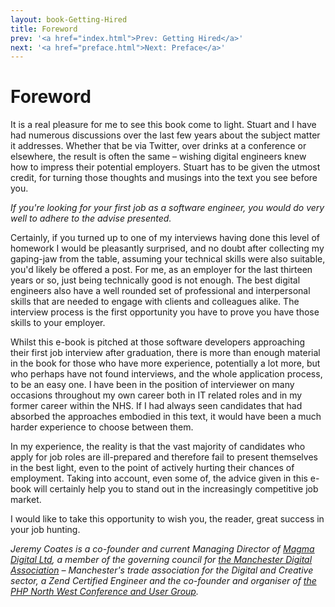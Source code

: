 ```yaml
---
layout: book-Getting-Hired
title: Foreword
prev: '<a href="index.html">Prev: Getting Hired</a>'
next: '<a href="preface.html">Next: Preface</a>'
---
```

# Foreword

It is a real pleasure for me to see this book come to light. Stuart and I have had numerous discussions over the last few years about the subject matter it addresses. Whether that be via Twitter, over drinks at a conference or elsewhere, the result is often the same – wishing digital engineers knew how to impress their potential employers. Stuart has to be given the utmost credit, for turning those thoughts and musings into the text you see before you.

_If you're looking for your first job as a software engineer, you would do very well to adhere to the advise presented._

Certainly, if you turned up to one of my interviews having done this level of homework I would be pleasantly surprised, and no doubt after collecting my gaping-jaw from the table, assuming your technical skills were also suitable, you'd likely be offered a post. For me, as an employer for the last thirteen years or so, just being technically good is not enough. The best digital engineers also have a well rounded set of professional and interpersonal skills that are needed to engage with clients and colleagues alike.  The interview process is the first opportunity you have to prove you have those skills to your employer.

Whilst this e-book is pitched at those software developers approaching their first job interview after graduation, there is more than enough material in the book for those who have more experience, potentially a lot more, but who perhaps have not found interviews, and the whole application process, to be an easy one. I have been in the position of interviewer on many occasions throughout my own career both in IT related roles and in my former career within the NHS. If I had always seen candidates that had absorbed the approaches embodied in this text, it would have been a much harder experience to choose between them.

In my experience, the reality is that the vast majority of candidates who apply for job roles are ill-prepared and therefore fail to present themselves in the best light, even to the point of actively hurting their chances of employment. Taking into account, even some of, the advice given in this e-book will certainly help you to stand out in the increasingly competitive job market.

I would like to take this opportunity to wish you, the reader, great success in your job hunting.

_Jeremy Coates is a co-founder and current Managing Director of [Magma Digital Ltd](http://www.magmadigital.co.uk), a member of the governing council for [the Manchester Digital Association](http://www.manchesterdigital.com) – Manchester's trade association for the Digital and Creative sector, a Zend Certified Engineer and the co-founder and organiser of [the PHP North West Conference and User Group](http://www.phpnw.org.uk)._